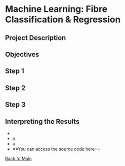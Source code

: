 # Machine Learning: Fibre Classification & Regression



## Project Description



## Objectives



## Step 1



## Step 2



## Step 3



## Interpreting the Results

- 
- a
- a
- ==You can access the source code here==



[Back to Main](https://ewang58.github.io/Portfolio/)
